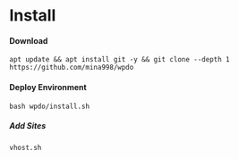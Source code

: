 # Install

#### Download
```
apt update && apt install git -y && git clone --depth 1 https://github.com/mina998/wpdo
```

#### Deploy Environment
```
bash wpdo/install.sh
```

##### Add Sites
```
vhost.sh
```
